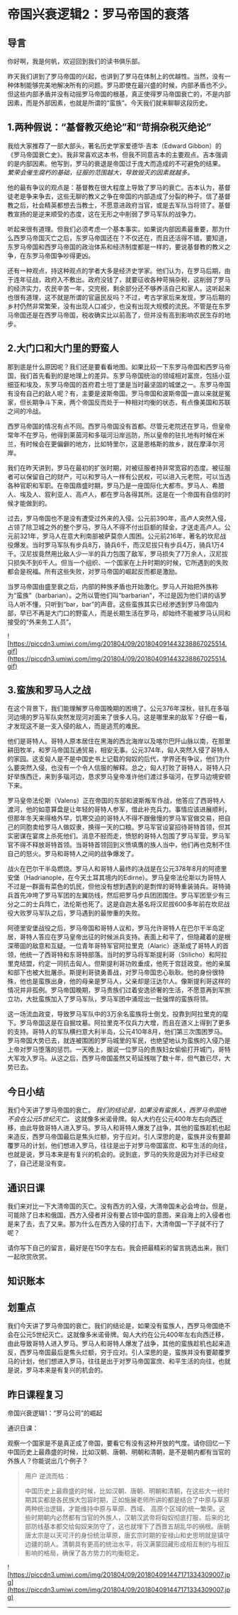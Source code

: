 # 帝国兴衰逻辑2：罗马帝国的衰落

## 导言

你好啊，我是何帆，欢迎回到我们的读书俱乐部。

昨天我们讲到了罗马帝国的兴起，也讲到了罗马在体制上的优越性。当然，没有一种体制能够完美地解决所有的问题。罗马即使在最兴盛的时候，内部矛盾也不少。但这些内部矛盾并没有动摇罗马帝国的根基，真正使得罗马帝国衰亡的，不是内部因素，而是外部因素，也就是所谓的“蛮族”。今天我们就来聊聊这段历史。

## 1.两种假说：“基督教灭绝论”和“苛捐杂税灭绝论”

我给大家推荐了一部大部头，著名历史学家爱德华·吉本（Edward Gibbon）的《罗马帝国衰亡史》。我非常喜欢这本书，但我不同意吉本的主要观点。吉本强调的是内部因素。他写到，罗马的衰退是帝国过于庞大而造成的不可避免的结果。 *繁荣会催生腐朽的基础，征服的范围越大，导致毁灭的因素就越多。*

他的最有争议的观点是：基督教在很大程度上导致了罗马的衰亡。吉本认为，基督徒老是争来争去，这些无聊的教义之争在帝国的内部造成了分裂的种子。信了基督教之后，社会精英都想去当教士，不愿意进政府当官，或是去军队当将领了。基督教宣扬的是逆来顺受的态度，这在无形之中削弱了罗马军队的战争力。

听起来很有道理。但我们必须考虑一个基本事实。如果说内部因素最重要，那为什么西罗马帝国灭亡之后，东罗马帝国还在？不仅还在，而且还活得不错。要知道，东罗马帝国和西罗马帝国的政治体系和经济制度都是一样的，要说基督教的教义之争，在东罗马帝国争吵得更凶。

还有一种观点，持这种观点的学者大多是经济史学家。他们认为，在罗马后期，由于连年征战，政府入不敷出。政府没钱了，就要征收各种苛捐杂税，这削弱了罗马的经济实力，农民辛苦一年，交完税，剩余部分还不够养活自己和家人。这听起来也很有道理，这不就是所谓的官逼民反吗？不过，考古学家后来发现，罗马后期的乡村仍然非常繁荣，没有出现人口减少，也没有出现大规模的流民。不管是在东罗马帝国还是在西罗马帝国，税收确实比以前高了，但并没有高到影响农民生存的地步。

## 2.大门口和大门里的野蛮人

那到底是什么原因呢？我们还是要看看地图。如果比较一下东罗马帝国和西罗马帝国，我们首先看到的是地理上的差异。东罗马帝国统治的领域相对富庶，包括小亚细亚和埃及，东罗马帝国的首府君士坦丁堡是当时最坚固的城堡之一。东罗马帝国有没有自己的敌人呢？有，主要是波斯帝国。罗马帝国和波斯帝国一直以来就是冤家，但长期争斗下来，两个帝国反而处于一种相对均衡的状态，有点像美国和苏联之间的冷战。

西罗马帝国的情况有点不同。西罗马帝国没有首都。尽管元老院还在罗马，但皇帝常年不在罗马，他得到莱茵河和多瑙河沿岸巡防，所以皇帝的驻扎地有时候在米兰，有时候会在更偏僻的地方，比如特里尔，这是恩格斯的故乡，就在摩泽尔河岸。

我们在昨天讲到，罗马在最初的扩张时期，对被征服者持非常宽容的态度。被征服者可以保留自己的财产，可以和罗马人一样有公民权，可以进入元老院，可以当选各种官职和军职。在帝国鼎盛时期，罗马乃是一座国际化大都市。罗马人、希腊人、埃及人、叙利亚人、高卢人，都在罗马各得其所。这是在一个帝国有自信的时候才能做到的。

过去，罗马帝国也不是没有遭受过外来的入侵。公元前390年，高卢人突然入侵，占领了除卫城之外的整个罗马，罗马人不得不付出巨额的赎金，才送走高卢人。公元前321年，罗马人在意大利南部被萨莫奈人围困。公元前216年，著名的坎尼战役爆发。当时罗马军队有步兵8万，骑兵6千，而汉尼拔只有步兵4万，骑兵1万4千。汉尼拔竟然用比敌人少一半的兵力包围了敌军，罗马损失了7万余人，汉尼拔只损失不到6千人。但当一个组织、一个国家在上升时期的时候，它所遇到的失败都会是祝福。所有这些失败，对罗马帝国的崛起反而都是激励。

当罗马帝国由盛至衰之后，内部的种族矛盾也开始激化。罗马人开始把外族称为“蛮族”（barbarian）。之所以管他们叫“barbarian”，不过是因为他们讲的话罗马人听不懂，只听到“bar，bar”的声音。这些蛮族其实已经渗透到罗马帝国内部，早已不再是大门口的野蛮人，而是长期生活在罗马，却始终不能被罗马认同和接受的“外来务工人员”。

![https://piccdn3.umiwi.com/img/201804/09/201804091443238867025514.gif](https://piccdn3.umiwi.com/img/201804/09/201804091443238867025514.gif)

## 3.蛮族和罗马人之战

在这个背景下，我们能理解罗马帝国晚期的困境了。公元376年深秋，驻扎在多瑙河边境的罗马军队突然发现河对面来了很多人马。这是哪里来的敌军？仔细一看，才发现这不是一支入侵的敌人，而是逃荒的难民。

他们是哥特人。哥特人原本居住在黑海的西北海岸以及喀尔巴阡山脉以南，在那里耕田牧羊，和罗马帝国互通贸易，相安无事。公元374年，匈人突然入侵了哥特人的家园。这支匈人是不是中国史书上记载的匈奴的后代，学界还有争议，他们为什么要突然入侵，也没有一个令人信服的解释。总之，匈人打败了哥特人，哥特人只好举族西迁，来到多瑙河边，恳求罗马皇帝准许他们渡过多瑙河，在罗马边境安顿下来。

罗马皇帝法伦斯（Valens）正在帝国的东部和波斯叛军作战，他答应了西哥特人渡河，他的如意算盘是让年轻的哥特人参军，借此补充兵力。事情应该进展顺利，但那年冬天来得格外早，饥寒交迫的哥特人不得不跟傲慢的罗马军官做交易，把自己的同胞卖给罗马人做奴隶，换得一天的口粮。罗马军官设宴招待哥特首领，但其实密谋在宴席上杀死他们。消息不胫而走，愤怒的哥特人包围了罗马军营。罗马军官不得不释放哥特首领。当哥特首领回到义愤填膺的族人当中，他们再也克制不住自己的怒火。罗马和哥特人之间的战争爆发了。

战火在巴尔干半岛燃烧。罗马人和哥特人最终的决战是在公元378年8月的阿德里安堡（Hadrianople，在今天土耳其境内的Edirne）。罗马皇帝法伦斯以为哥特人不过是一群面有菜色的饥民，但他没有想到遇到的是剽悍的哥特重装骑兵。哥特骑兵首先冲垮了罗马军团的左翼防线，然后把罗马步兵团团围住。罗马军团至少有三分之二的士兵阵亡，法伦斯也死了。这是自迦太基名将汉尼拔600多年前在坎尼战役大败罗马军队之后，罗马遇到的最惨重的失败。

阿德里安堡战役之后，罗马帝国和哥特人议和，罗马允许哥特人在巴尔干半岛定居，哥特人答应在罗马皇帝出征的时候派兵支持。表面上和平了，但隐藏着的是根深蒂固的敌意和互疑。一位青年哥特军官阿拉里克（Alaric）逐渐成了哥特人的首领，他统一了西哥特和东哥特部落。当时的罗马将军斯提利哥（Stilicho）和阿拉里克结盟，约定一同抗击匈人。但斯提利哥功败垂成，他死于宫廷政变。他的亲属和部下也被大批屠杀。斯提利哥骁勇善战，对罗马帝国忠心耿耿。他的身份很特殊，他也是蛮族出身，他的母亲是罗马人，父亲却是汪达尔人。像斯提利哥这样的情况并非孤例。罗马帝国晚期，罗马贵族们过着安逸骄奢的生活，不愿意再到军旅立功，大批蛮族加入了罗马军队，罗马军团中涌现出一批强悍的蛮族将领。

这一场流血政变，导致罗马军队中的3万余名蛮族将士倒戈，投靠到阿拉里克的麾下。罗马帝国这是在自掘坟墓。阿拉里克不仅兵力大增，而且在道义上得到了更多的支持。哥特人的军队横扫意大利半岛，公元410年8月，他们第三次围困罗马。罗马帝国大势已去，就连被围困的罗马城里的军民，也绝望地认为蛮族的入侵乃是上帝对罗马堕落的惩罚。一天晚上，据说一位罗马的贵族妇女偷偷打开城门，哥特大军攻入罗马。从这之后，西罗马帝国虽然又苟延残喘了数十年，但气数已尽，大势已去。

## 今日小结

我们今天讲了罗马帝国的衰亡。 *我们的结论是，如果没有蛮族人，西罗马帝国绝不会在公元5世纪灭亡。* 这就像多米诺骨牌。匈人大约在公元400年左右向西迁移，由此导致哥特人进入罗马。罗马人和哥特人爆发了战争，其他的蛮族趁机也起来造反，西罗马帝国最后是焦头烂额，穷于应对。引人深思的是，蛮族并没有要颠覆罗马的计划，他们想进入罗马，往往是出于对罗马帝国富庶、和平生活的向往，也就是说，罗马本来是有复兴的机会的。说到底，罗马的失败是因为对手已经变了，自己还是没有变。

## 通识日课

我们来对比一下大清帝国的灭亡。没有西方的入侵，大清帝国未必会垮台。但是，可能除了日本和俄国，西方入侵者并没有要占领中国的意图，来自海上的入侵者也是来了去，去了又来。那为什么在西方入侵的打击下，大清帝国一下子就不行了呢？

请你写下自己的留言，最好是在150字左右。我会把最精彩的留言挑选出来，我们一起欣赏欣赏。

## 知识账本

## 划重点

我们今天讲了罗马帝国的衰亡。我们的结论是，如果没有蛮族人，西罗马帝国绝不会在公元5世纪灭亡。这就像多米诺骨牌。匈人大约在公元400年左右向西迁移，由此导致哥特人进入罗马。罗马人和哥特人爆发了战争，其他的蛮族趁机也起来造反，西罗马帝国最后是焦头烂额，穷于应对。引人深思的是，蛮族并没有要颠覆罗马的计划，他们想进入罗马，往往是出于对罗马帝国富庶、和平生活的向往，也就是说，罗马本来是有复兴的机会的。

## 昨日课程复习

帝国兴衰逻辑1：“罗马公司”的崛起

通识日课：

观察一个国家是不是真正成了帝国，要看它有没有这种开放的气度。请你回忆一下中国历史上最鼎盛的时候，比如汉朝、唐朝、明朝和清朝，是不是朝内都有当官的外族人？你能说出几个例子？

> 用户 逆流而枯：
> 
> 中国历史上最鼎盛的时候，比如汉朝、唐朝、明朝和清朝，在这些大一统时期其实都是各民族大包容时期，正如施展老师所讲的都是结合了中原与草原两种统治逻辑，才能维持中原与草原、西域、 高原个区域的统一繁荣。这些时期朝内必然都有当官的外族人，汉朝汉武帝将匈奴彻底打服，后来的北部防线基本都交给匈奴来防守了，这也就埋下了西晋五胡乱华的祸根。唐朝唐太宗是以天可汗的身份统治草原，唐玄宗时期的安禄山和史思明就是镇守边疆的胡人。清朝具有更高的统治水平，将汉满蒙回藏形成相互制约与相互影响的格局，确保了各方势力的均衡稳定。

![https://piccdn3.umiwi.com/img/201804/09/201804091447171334309007.jpg](https://piccdn3.umiwi.com/img/201804/09/201804091447171334309007.jpg)

---
